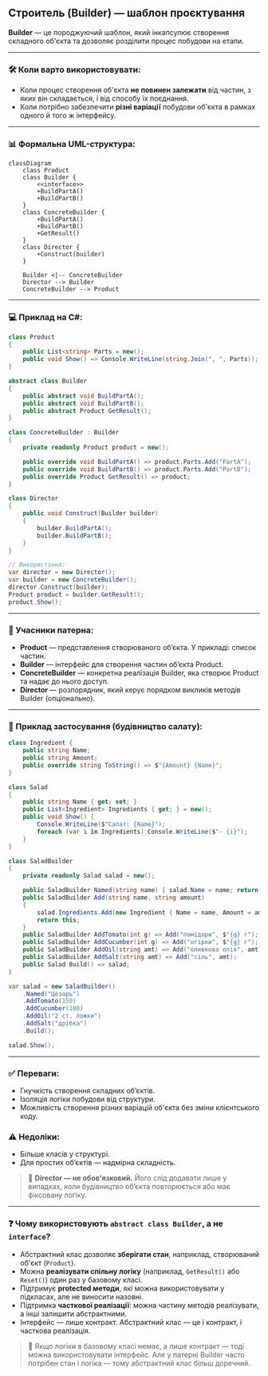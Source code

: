 ## Строитель (Builder) — шаблон проєктування

**Builder** — це породжуючий шаблон, який інкапсулює створення складного об'єкта та дозволяє розділити процес побудови на етапи.

---

### 🛠 Коли варто використовувати:

* Коли процес створення об'єкта **не повинен залежати** від частин, з яких він складається, і від способу їх поєднання.
* Коли потрібно забезпечити **різні варіації** побудови об'єкта в рамках одного й того ж інтерфейсу.

---

### 📊 Формальна UML-структура:

```mermaid
classDiagram
    class Product
    class Builder {
        <<interface>>
        +BuildPartA()
        +BuildPartB()
    }
    class ConcreteBuilder {
        +BuildPartA()
        +BuildPartB()
        +GetResult()
    }
    class Director {
        +Construct(builder)
    }

    Builder <|-- ConcreteBuilder
    Director --> Builder
    ConcreteBuilder --> Product
```

---

### 💻 Приклад на C#:

```csharp
class Product
{
    public List<string> Parts = new();
    public void Show() => Console.WriteLine(string.Join(", ", Parts));
}

abstract class Builder
{
    public abstract void BuildPartA();
    public abstract void BuildPartB();
    public abstract Product GetResult();
}

class ConcreteBuilder : Builder
{
    private readonly Product product = new();

    public override void BuildPartA() => product.Parts.Add("PartA");
    public override void BuildPartB() => product.Parts.Add("PartB");
    public override Product GetResult() => product;
}

class Director
{
    public void Construct(Builder builder)
    {
        builder.BuildPartA();
        builder.BuildPartB();
    }
}

// Використання:
var director = new Director();
var builder = new ConcreteBuilder();
director.Construct(builder);
Product product = builder.GetResult();
product.Show();
```

---

### 👥 Учасники патерна:

* **Product** — представлення створюваного об’єкта. У прикладі: список частин.
* **Builder** — інтерфейс для створення частин об’єкта Product.
* **ConcreteBuilder** — конкретна реалізація Builder, яка створює Product та надає до нього доступ.
* **Director** — розпорядник, який керує порядком викликів методів Builder (опціонально).

---

### 🥗 Приклад застосування (будівництво салату):

```csharp
class Ingredient {
    public string Name;
    public string Amount;
    public override string ToString() => $"{Amount} {Name}";
}

class Salad
{
    public string Name { get; set; }
    public List<Ingredient> Ingredients { get; } = new();
    public void Show() {
        Console.WriteLine($"Салат: {Name}");
        foreach (var i in Ingredients) Console.WriteLine($"- {i}");
    }
}

class SaladBuilder
{
    private readonly Salad salad = new();

    public SaladBuilder Named(string name) { salad.Name = name; return this; }
    public SaladBuilder Add(string name, string amount)
    {
        salad.Ingredients.Add(new Ingredient { Name = name, Amount = amount });
        return this;
    }
    public SaladBuilder AddTomato(int g) => Add("помідори", $"{g} г");
    public SaladBuilder AddCucumber(int g) => Add("огірки", $"{g} г");
    public SaladBuilder AddOil(string amt) => Add("оливкова олія", amt);
    public SaladBuilder AddSalt(string amt) => Add("сіль", amt);
    public Salad Build() => salad;
}

var salad = new SaladBuilder()
    .Named("Цезарь")
    .AddTomato(150)
    .AddCucumber(100)
    .AddOil("2 ст. ложки")
    .AddSalt("дрібка")
    .Build();

salad.Show();
```

---

### ✅ Переваги:

* Гнучкість створення складних об’єктів.
* Ізоляція логіки побудови від структури.
* Можливість створення різних варіацій об'єкта без зміни клієнтського коду.

### ⚠️ Недоліки:

* Більше класів у структурі.
* Для простих об’єктів — надмірна складність.

> 🔸 **Director — не обов'язковий.** Його слід додавати лише у випадках, коли будівництво об’єкта повторюється або має фіксовану логіку.

---

### ❓ Чому використовують `abstract class Builder`, а не `interface`?

* Абстрактний клас дозволяє **зберігати стан**, наприклад, створюваний об'єкт (`Product`).
* Можна **реалізувати спільну логіку** (наприклад, `GetResult()` або `Reset()`) один раз у базовому класі.
* Підтримує **protected методи**, які можна використовувати у підкласах, але не виносити назовні.
* Підтримка **часткової реалізації**: можна частину методів реалізувати, а інші залишити абстрактними.
* Інтерфейс — лише контракт. Абстрактний клас — це і контракт, і часткова реалізація.

> 🔹 Якщо логіки в базовому класі немає, а лише контракт — тоді можна використовувати інтерфейс. Але у патерні Builder часто потрібен стан і логіка — тому абстрактний клас більш доречний.

